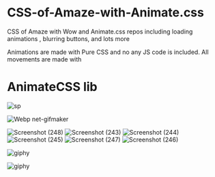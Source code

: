 # CSS-of-Amaze-with-Animate.css
CSS of Amaze with Wow and Animate.css repos including loading animations , blurring buttons, and lots more

Animations are made with Pure CSS and no any JS code is included. All movements are made with 
# AnimateCSS lib

![sp](https://user-images.githubusercontent.com/57037068/90162121-35317f00-dda5-11ea-8625-fdfef4d1e475.PNG)


![Webp net-gifmaker](https://user-images.githubusercontent.com/57037068/87976299-f11cc880-cadd-11ea-85b1-98ac75c48899.gif)

![Screenshot (248)](https://user-images.githubusercontent.com/57037068/87976774-bbc4aa80-cade-11ea-8673-0d39de97b643.png)
![Screenshot (243)](https://user-images.githubusercontent.com/57037068/87976768-b9625080-cade-11ea-92f3-ab40f8883a9d.png)
![Screenshot (244)](https://user-images.githubusercontent.com/57037068/87976760-b6676000-cade-11ea-86dd-5648c4b65f32.png)
![Screenshot (245)](https://user-images.githubusercontent.com/57037068/87976755-b49d9c80-cade-11ea-8427-dd01b8ba4f21.png)
![Screenshot (247)](https://user-images.githubusercontent.com/57037068/87976746-ae0f2500-cade-11ea-9768-74384fe6c4fd.png)
![Screenshot (246)](https://user-images.githubusercontent.com/57037068/87976751-b1a2ac00-cade-11ea-82ad-ce6ef33f6c28.png)

![giphy](https://user-images.githubusercontent.com/57037068/87976558-5bce0400-cade-11ea-884f-de5f88a0851a.gif)

![giphy](https://user-images.githubusercontent.com/57037068/90188485-96b91400-ddcc-11ea-8ee8-e6af3a908161.gif)
